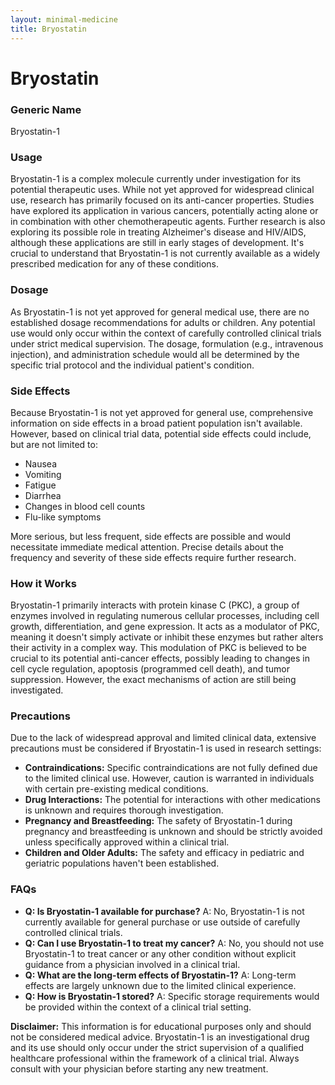 ```yaml
---
layout: minimal-medicine
title: Bryostatin
---
```


# Bryostatin
### Generic Name
Bryostatin-1

### Usage

Bryostatin-1 is a complex molecule currently under investigation for its potential therapeutic uses. While not yet approved for widespread clinical use, research has primarily focused on its anti-cancer properties.  Studies have explored its application in various cancers, potentially acting alone or in combination with other chemotherapeutic agents.  Further research is also exploring its possible role in treating Alzheimer's disease and HIV/AIDS, although these applications are still in early stages of development. It's crucial to understand that Bryostatin-1 is not currently available as a widely prescribed medication for any of these conditions.


### Dosage

As Bryostatin-1 is not yet approved for general medical use, there are no established dosage recommendations for adults or children.  Any potential use would only occur within the context of carefully controlled clinical trials under strict medical supervision.  The dosage, formulation (e.g., intravenous injection), and administration schedule would all be determined by the specific trial protocol and the individual patient's condition.


### Side Effects

Because Bryostatin-1 is not yet approved for general use, comprehensive information on side effects in a broad patient population isn't available. However, based on clinical trial data, potential side effects could include, but are not limited to:

* Nausea
* Vomiting
* Fatigue
* Diarrhea
* Changes in blood cell counts
* Flu-like symptoms

More serious, but less frequent, side effects are possible and would necessitate immediate medical attention.  Precise details about the frequency and severity of these side effects require further research.


### How it Works

Bryostatin-1 primarily interacts with protein kinase C (PKC), a group of enzymes involved in regulating numerous cellular processes, including cell growth, differentiation, and gene expression.  It acts as a modulator of PKC, meaning it doesn't simply activate or inhibit these enzymes but rather alters their activity in a complex way. This modulation of PKC is believed to be crucial to its potential anti-cancer effects, possibly leading to changes in cell cycle regulation, apoptosis (programmed cell death), and tumor suppression.  However, the exact mechanisms of action are still being investigated.


### Precautions

Due to the lack of widespread approval and limited clinical data, extensive precautions must be considered if Bryostatin-1 is used in research settings:

* **Contraindications:** Specific contraindications are not fully defined due to the limited clinical use.  However, caution is warranted in individuals with certain pre-existing medical conditions.
* **Drug Interactions:** The potential for interactions with other medications is unknown and requires thorough investigation.
* **Pregnancy and Breastfeeding:**  The safety of Bryostatin-1 during pregnancy and breastfeeding is unknown and should be strictly avoided unless specifically approved within a clinical trial.
* **Children and Older Adults:**  The safety and efficacy in pediatric and geriatric populations haven't been established.


### FAQs

* **Q: Is Bryostatin-1 available for purchase?**  A: No, Bryostatin-1 is not currently available for general purchase or use outside of carefully controlled clinical trials.
* **Q: Can I use Bryostatin-1 to treat my cancer?** A:  No, you should not use Bryostatin-1 to treat cancer or any other condition without explicit guidance from a physician involved in a clinical trial.
* **Q: What are the long-term effects of Bryostatin-1?** A:  Long-term effects are largely unknown due to the limited clinical experience.
* **Q: How is Bryostatin-1 stored?** A:  Specific storage requirements would be provided within the context of a clinical trial setting.


**Disclaimer:** This information is for educational purposes only and should not be considered medical advice.  Bryostatin-1 is an investigational drug and its use should only occur under the strict supervision of a qualified healthcare professional within the framework of a clinical trial.  Always consult with your physician before starting any new treatment.
